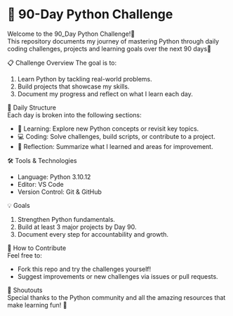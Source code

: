 #  🐍 90-Day Python Challenge
Welcome to the 90_Day Python Challenge!🚀  
This repository documents my journey of mastering Python through daily coding challenges, projects and learning goals over the next 90 days💪   

📋 Challenge Overview
The goal is to:  
1. Learn Python by tackling real-world problems.
2. Build projects that showcase my skills.
3. Document my progress and reflect on what I learn each day.

📅 Daily Structure  
Each day is broken into the following sections:  
- 📖 Learning: Explore new Python concepts or revisit key topics.
- 💻 Coding: Solve challenges, build scripts, or contribute to a project.
- 📝 Reflection: Summarize what I learned and areas for improvement.

🛠 Tools & Technologies  
- Language: Python 3.10.12
- Editor: VS Code
- Version Control: Git & GitHub

💡 Goals  
1. Strengthen Python fundamentals.
2. Build at least 3 major projects by Day 90.
3. Document every step for accountability and growth.

🤝 How to Contribute  
Feel free to:   
- Fork this repo and try the challenges yourself!
- Suggest improvements or new challenges via issues or pull requests.

📣 Shoutouts  
Special thanks to the Python community and all the amazing resources that make learning fun! 🎉
